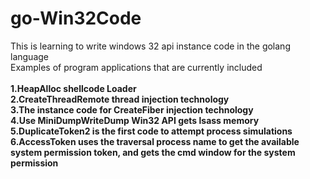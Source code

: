 # go-Win32Code
This is learning to write windows 32 api instance code in the golang language<br>
Examples of program applications that are currently included <br>
<br>
**1.HeapAlloc shellcode Loader**
<br>
**2.CreateThreadRemote thread injection technology**
<br>
**3.The instance code for CreateFiber injection technology**
<br>
**4.Use MiniDumpWriteDump Win32 API gets lsass memory**
<br>
**5.DuplicateToken2 is the first code to attempt process simulations**
<br>
**6.AccessToken uses the traversal process name to get the available system permission token, and gets the cmd window for the system permission**
